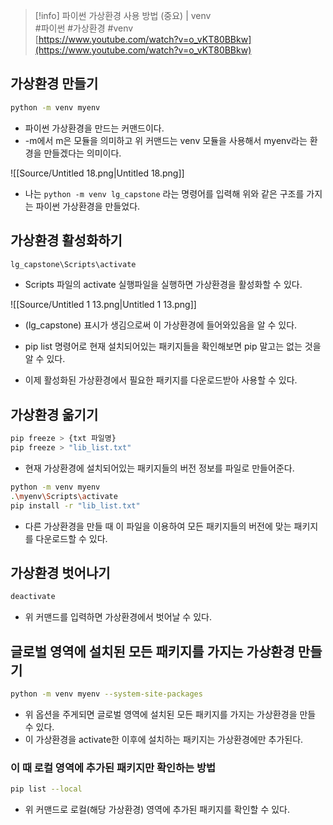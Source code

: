 > [!info] 파이썬 가상환경 사용 방법 (중요) | venv  
> #파이썬 #가상환경 \#venv  
> [https://www.youtube.com/watch?v=o_vKT80BBkw](https://www.youtube.com/watch?v=o_vKT80BBkw)  
  
## 가상환경 만들기
```Bash
python -m venv myenv
```
- 파이썬 가상환경을 만드는 커맨드이다.
- -m에서 m은 모듈을 의미하고 위 커맨드는 venv 모듈을 사용해서 myenv라는 환경을 만들겠다는 의미이다.
  
![[Source/Untitled 18.png|Untitled 18.png]]
- 나는 `python -m venv lg_capstone` 라는 명령어를 입력해 위와 같은 구조를 가지는 파이썬 가상환경을 만들었다.
  
## 가상환경 활성화하기
```Bash
lg_capstone\Scripts\activate
```
- Scripts 파일의 activate 실행파일을 실행하면 가상환경을 활성화할 수 있다.
  
![[Source/Untitled 1 13.png|Untitled 1 13.png]]
- (lg_capstone) 표시가 생김으로써 이 가상환경에 들어와있음을 알 수 있다.
- pip list 명령어로 현재 설치되어있는 패키지들을 확인해보면 pip 말고는 없는 것을 알 수 있다.
  
- 이제 활성화된 가상환경에서 필요한 패키지를 다운로드받아 사용할 수 있다.
  
## 가상환경 옮기기
```Bash
pip freeze > {txt 파일명}
pip freeze > "lib_list.txt"
```
- 현재 가상환경에 설치되어있는 패키지들의 버전 정보를 파일로 만들어준다.
  
```Bash
python -m venv myenv
.\myenv\Scripts\activate
pip install -r "lib_list.txt"
```
- 다른 가상환경을 만들 때 이 파일을 이용하여 모든 패키지들의 버전에 맞는 패키지를 다운로드할 수 있다.
## 가상환경 벗어나기
```Bash
deactivate
```
- 위 커맨드를 입력하면 가상환경에서 벗어날 수 있다.
  
## 글로벌 영역에 설치된 모든 패키지를 가지는 가상환경 만들기
```Bash
python -m venv myenv --system-site-packages
```
- 위 옵션을 주게되면 글로벌 영역에 설치된 모든 패키지를 가지는 가상환경을 만들 수 있다.
- 이 가상환경을 activate한 이후에 설치하는 패키지는 가상환경에만 추가된다.
  
### 이 때 로컬 영역에 추가된 패키지만 확인하는 방법
```Bash
pip list --local
```
- 위 커맨드로 로컬(해당 가상환경) 영역에 추가된 패키지를 확인할 수 있다.